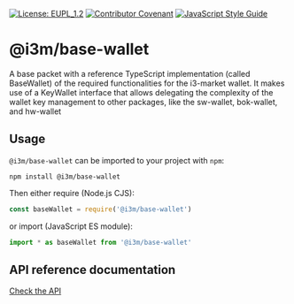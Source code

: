 [![License: EUPL_1.2](https://img.shields.io/badge/license-EUPL_1.2-green.svg)](LICENSE)
[![Contributor Covenant](https://img.shields.io/badge/Contributor%20Covenant-2.1-4baaaa.svg)](CODE_OF_CONDUCT.md)
[![JavaScript Style Guide](https://img.shields.io/badge/code_style-standard-brightgreen.svg)](https://standardjs.com)

# @i3m/base-wallet

A base packet with a reference TypeScript implementation (called BaseWallet) of the required functionalities for the i3-market wallet. It makes use of a KeyWallet interface that allows delegating the complexity of the wallet key management to other packages, like the sw-wallet, bok-wallet, and hw-wallet

## Usage

`@i3m/base-wallet` can be imported to your project with `npm`:

```console
npm install @i3m/base-wallet
```

Then either require (Node.js CJS):

```javascript
const baseWallet = require('@i3m/base-wallet')
```

or import (JavaScript ES module):

```javascript
import * as baseWallet from '@i3m/base-wallet'
```

## API reference documentation

[Check the API](docs/API.md)
